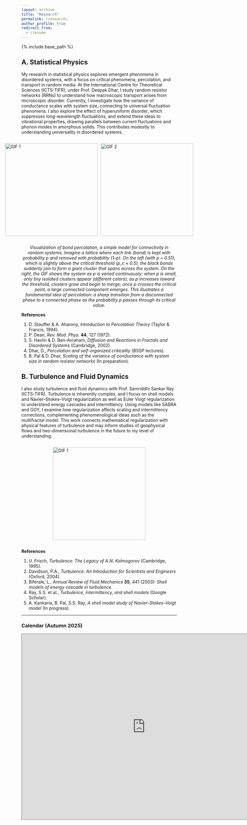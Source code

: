 ```yaml
---
layout: archive
title: "Research"
permalink: /research/
author_profile: true
redirect_from:
  - /resume
---
```



{% include base_path %}


## A. Statistical Physics

My research in statistical physics explores emergent phenomena in disordered systems, with a focus on critical phenomena, percolation, and transport in random media. At the International Centre for Theoretical Sciences (ICTS-TIFR), under Prof. Deepak Dhar, I study random resistor networks (RRNs) to understand how macroscopic transport arises from microscopic disorder. Currently, I investigate how the variance of conductance scales with system size, connecting to universal fluctuation phenomena. I also explore the effect of hyperuniform disorder, which suppresses long-wavelength fluctuations, and extend these ideas to vibrational properties, drawing parallels between current fluctuations and phonon modes in amorphous solids. This contributes modestly to understanding universality in disordered systems.

<div style="display: flex; justify-content: center; align-items: center; gap: 10px;">

  <img src="https://github.com/user-attachments/assets/f676123a-8556-4dd4-a08a-95cde6eef574" 
       alt="GIF 1" 
       width="300" height="300" />

  <img src="https://github.com/user-attachments/assets/b2298c90-0ed4-4511-8da9-b584b09dbc90" 
       alt="GIF 2" 
       width="300" height="300" />

</div>

<p style="text-align: center;"><em>Visualization of bond percolation, a simple model for connectivity in random systems. Imagine a lattice where each link (bond) is kept with probability p and removed with probability (1–p). On the left (with p = 0.51), which is slightly above the critical threshold (p_c ≈ 0.5), the black bonds suddenly join to form a giant cluster that spans across the system. On the right, the GIF shows the system as p is varied continuously: when p is small, only tiny isolated clusters appear (different colors); as p increases toward the threshold, clusters grow and begin to merge; once p crosses the critical point, a large connected component emerges. This illustrates a fundamental idea of percolation: a sharp transition from a disconnected phase to a connected phase as the probability p passes through its critical value.</em></p>

**References**

1. D. Stauffer & A. Aharony, *Introduction to Percolation Theory* (Taylor & Francis, 1994).
2. P. Dean, *Rev. Mod. Phys.* **44**, 127 (1972).
3. S. Havlin & D. Ben-Avraham, *Diffusion and Reactions in Fractals and Disordered Systems* (Cambridge, 2002).
4. Dhar, D., *Percolation and self-organized criticality* (BSSP lectures).
5. B. Pal & D. Dhar, *Scaling of the variance of conductance with system size in random resistor networks* (In preparation).


## B. Turbulence and Fluid Dynamics

I also study turbulence and fluid dynamics with Prof. Samriddhi Sankar Ray (ICTS-TIFR). Turbulence is inherently complex, and I focus on shell models and Navier–Stokes–Voigt regularization as well as Euler Voigt regularization to understand energy cascades and intermittency. Using models like SABRA and GOY, I examine how regularization affects scaling and intermittency corrections, complementing phenomenological ideas such as the multifractal model. This work connects mathematical regularization with physical features of turbulence and may inform studies of geophysical flows and two-dimensional turbulence in the future to my level of understanding.

<div style="display: flex; justify-content: center; align-items: center; gap: 10px;">

  <img src="https://github.com/user-attachments/assets/67b74197-b4c0-48d2-b6c6-d068cd485df9" 
       alt="GIF 1" 
       width="300" height="300" />
       
</div>

**References**

1. U. Frisch, *Turbulence: The Legacy of A.N. Kolmogorov* (Cambridge, 1995).
2. Davidson, P.A., *Turbulence: An Introduction for Scientists and Engineers* (Oxford, 2004).
3. Biferale, L., *Annual Review of Fluid Mechanics* **35**, 441 (2003): *Shell models of energy cascade in turbulence*.
4. Ray, S.S. et al., *Turbulence, intermittency, and shell models* (Google Scholar).
5. A. Kankaria, B. Pal, S.S. Ray, *A shell model study of Navier–Stokes–Voigt model* (In progress).


----


### Calendar (Autumn 2025)

<iframe src="https://calendar.google.com/calendar/embed?height=600&wkst=2&ctz=Asia%2FKolkata&showPrint=0&mode=MONTH&src=NDc0N2psdm1kamJiZmg4YWNvYm4zcGFiMjZkNXA2YTFAaW1wb3J0LmNhbGVuZGFyLmdvb2dsZS5jb20&src=c2FjLmN1bHRAaWlzZXJrb2wuYWMuaW4&src=dGFsa3NldmVudHMudG9kYXlAaWN0cy5yZXMuaW4&color=%23009688&color=%23f09300&color=%23616161" style="border:solid 1px #777" width="800" height="600" frameborder="0" scrolling="no"></iframe>
